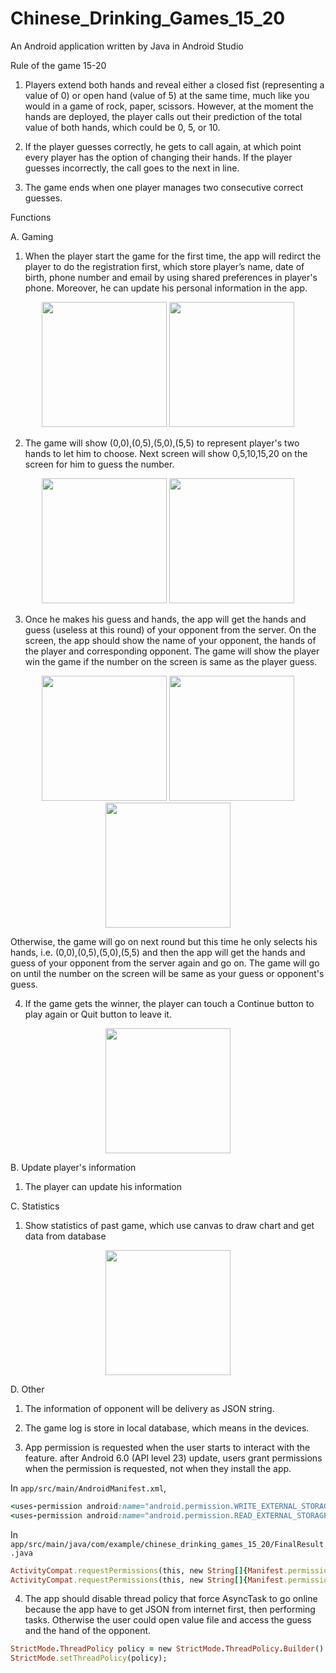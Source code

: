# Chinese_Drinking_Games_15_20

An Android application written by Java in Android Studio
 
Rule of the game 15-20

1. Players extend both hands and reveal either a closed fist (representing a value of 0) or open hand (value of 5) at the same time, much like you would in a game of rock, paper, scissors. However, at the moment the hands are deployed, the player calls out their prediction of the total value of both hands, which could be 0, 5, or 10. 

2. If the player guesses correctly, he gets to call again, at which point every player has the option of changing their hands. If the player guesses incorrectly, the call goes to the next in line. 

3. The game ends when one player manages two consecutive correct guesses.

Functions

A. Gaming
1.  When the player start the game for the first time, the app will redirct the player to do the registration first, which store player’s name, date of birth, phone number and email by using shared preferences in player's phone. Moreover, he can update his personal information in the app.
<p align="center">
  <img src="app-index.jpeg" width="200">
  <img src="image/playerInf.png" width="200">
</p>

2.	The game will show (0,0),(0,5),(5,0),(5,5) to represent player's two hands to let him to choose. Next screen will show 0,5,10,15,20 on the screen for him to guess the number.
<p align="center">
  <img src="image/hand.png" width="200">
  <img src="image/guessing.png" width="200">
</p>

3. Once he makes his guess and hands, the app will get the hands and guess (useless at this round) of your opponent from the server. On the screen, the app should show the name of your opponent, the hands of the player and corresponding opponent. The game will show the player win the game if the number on the screen is same as the player guess. 
<p align="center">
  <img src="image/result.png" width="200">
  <img src="image/result%20(2).png" width="200">
  <img src="image/result%20(3).png" width="200">
</p>

   Otherwise, the game will go on next round but this time he only selects his hands, i.e. (0,0),(0,5),(5,0),(5,5) and then the app will get the hands and guess of your opponent from the server again and go on. The game will go on until the number on the screen will be same as your guess or opponent's guess.

4. If the game gets the winner, the player can touch a Continue button to play again or Quit button to leave it.
<p align="center">
  <img src="image/win.png" width="200">
</P>

B. Update player's information
1. The player can update his information

C. Statistics

1. Show statistics of past game, which use canvas to draw chart and get data from database
<p align="center">
 <img src="image/statistics.png" width="200">
</p>

D. Other

1. The information of opponent will be delivery as JSON string.

2. The game log is store in local database, which means in the devices.

3. App permission is requested when the user starts to interact with the feature. after Android 6.0 (API level 23) update, users grant permissions when the permission is requested, not when they install the app.

  In ```app/src/main/AndroidManifest.xml```,
  ```ruby
  <uses-permission android:name="android.permission.WRITE_EXTERNAL_STORAGE" />
  <uses-permission android:name="android.permission.READ_EXTERNAL_STORAGE" />
  ```
  In ```app/src/main/java/com/example/chinese_drinking_games_15_20/FinalResult.java```
  ```ruby
  ActivityCompat.requestPermissions(this, new String[]{Manifest.permission.READ_EXTERNAL_STORAGE}, 1);
  ActivityCompat.requestPermissions(this, new String[]{Manifest.permission.WRITE_EXTERNAL_STORAGE}, 1);
```
4. The app should disable thread policy that force AsyncTask to go online because the app have to get JSON from internet first, then performing tasks. Otherwise the user could open value file and access the guess and the hand of the opponent.
 ```ruby
 StrictMode.ThreadPolicy policy = new StrictMode.ThreadPolicy.Builder().permitAll().build();
 StrictMode.setThreadPolicy(policy);
 ```
